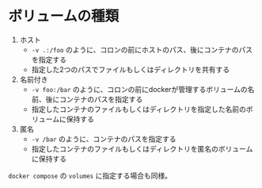 # ボリュームの種類

1. ホスト
    - `-v .:/foo` のように、コロンの前にホストのパス、後にコンテナのパスを指定する
    - 指定した2つのパスでファイルもしくはディレクトリを共有する
2. 名前付き
    - `-v foo:/bar` のように、コロンの前にdockerが管理するボリュームの名前、後にコンテナのパスを指定する
    - 指定したコンテナのファイルもしくはディレクトリを指定した名前のボリュームに保持する
3. 匿名
    - `-v /bar` のように、コンテナのパスを指定する
    - 指定したコンテナのファイルもしくはディレクトリを匿名のボリュームに保持する

`docker compose` の `volumes` に指定する場合も同様。
